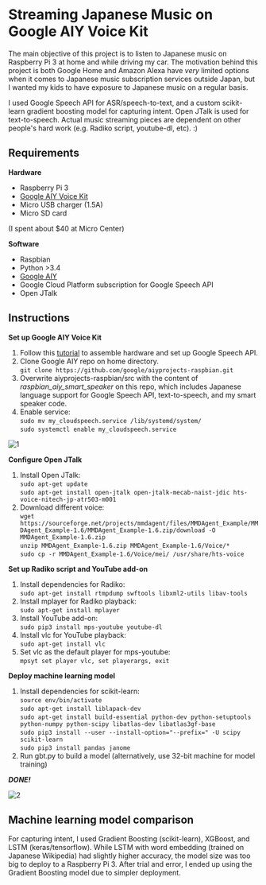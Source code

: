 Streaming Japanese Music on Google AIY Voice Kit
=====
The main objective of this project is to listen to Japanese music on Raspberry Pi 3 at home and while driving my car. The motivation behind this project is both Google Home and Amazon Alexa have *very* limited options when it comes to Japanese music subscription services outside Japan, but I wanted my kids to have exposure to Japanese music on a regular basis.

I used Google Speech API for ASR/speech-to-text, and a custom scikit-learn gradient boosting model for capturing intent. Open JTalk is used for text-to-speech. Actual music streaming pieces are dependent on other people's hard work (e.g. Radiko script, youtube-dl, etc). :)


Requirements
----

**Hardware**

* Raspberry Pi 3
* [Google AIY Voice Kit](https://aiyprojects.withgoogle.com/voice)
* Micro USB charger (1.5A)
* Micro SD card

(I spent about $40 at Micro Center)

**Software**

* Raspbian
* Python >3.4
* [Google AIY](https://github.com/google/aiyprojects-raspbian)
* Google Cloud Platform subscription for Google Speech API
* Open JTalk


Instructions
----

**Set up Google AIY Voice Kit**

1. Follow this [tutorial](https://aiyprojects.withgoogle.com/voice) to assemble hardware and set up Google Speech API.
2. Clone Google AIY repo on home directory.  
`git clone https://github.com/google/aiyprojects-raspbian.git`
3. Overwrite aiyprojects-raspbian/src with the content of *raspbian_aiy_smart_speaker* on this repo, which includes Japanese language support for Google Speech API, text-to-speech, and my smart speaker code.
4. Enable service:  
`sudo mv my_cloudspeech.service /lib/systemd/system/`  
`sudo systemctl enable my_cloudspeech.service`

![1](https://user-images.githubusercontent.com/35077214/34582028-27682d56-f158-11e7-9ac9-9a44eba1d272.JPG)	

**Configure Open JTalk**

1. Install Open JTalk:  
`sudo apt-get update`  
`sudo apt-get install open-jtalk open-jtalk-mecab-naist-jdic hts-voice-nitech-jp-atr503-m001`
2. Download different voice:  
`wget https://sourceforge.net/projects/mmdagent/files/MMDAgent_Example/MMDAgent_Example-1.6/MMDAgent_Example-1.6.zip/download -O MMDAgent_Example-1.6.zip`  
`unzip MMDAgent_Example-1.6.zip MMDAgent_Example-1.6/Voice/*`  
`sudo cp -r MMDAgent_Example-1.6/Voice/mei/ /usr/share/hts-voice`  

**Set up Radiko script and YouTube add-on**

1. Install dependencies for Radiko:  
`sudo apt-get install rtmpdump swftools libxml2-utils libav-tools`
2. Install mplayer for Radiko playback:  
`sudo apt-get install mplayer`
3. Install YouTube add-on:  
`sudo pip3 install mps-youtube youtube-dl`
4. Install vlc for YouTube playback:  
`sudo apt-get install vlc`
5. Set vlc as the default player for mps-youtube:  
`mpsyt set player vlc, set playerargs, exit`

**Deploy machine learning model**

1. Install dependencies for scikit-learn:  
`source env/bin/activate`  
`sudo apt-get install liblapack-dev`  
`sudo apt-get install build-essential python-dev python-setuptools python-numpy python-scipy libatlas-dev libatlas3gf-base`  
`sudo pip3 install --user --install-option="--prefix=" -U scipy scikit-learn`  
`sudo pip3 install pandas janome`  
2. Run gbt.py to build a model (alternatively, use 32-bit machine for model training)

***DONE!***

![2](https://user-images.githubusercontent.com/35077214/34582044-3937fe76-f158-11e7-937e-9beca15ec4e3.JPG)

Machine learning model comparison
----

For capturing intent, I used Gradient Boosting (scikit-learn), XGBoost, and LSTM (keras/tensorflow). While LSTM with word embedding (trained on Japanese Wikipedia) had slightly higher accuracy, the model size was too big to deploy to a Raspberry Pi 3. After trial and error, I ended up using the Gradient Boosting model due to simpler deployment.


